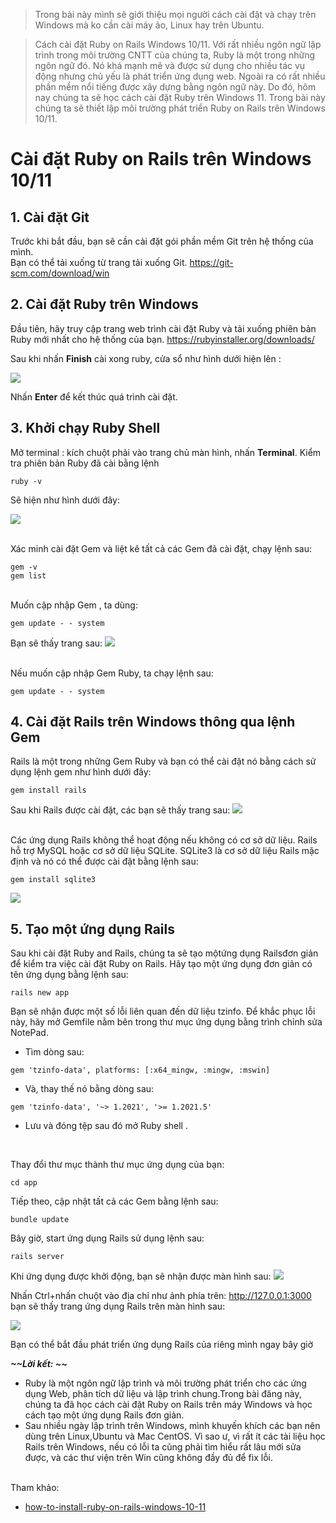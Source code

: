 > Trong bài này mình sẽ giới thiệu mọi người cách cài đặt và chạy trên Windows mà ko cần cài máy ảo, Linux hay trên Ubuntu.

> Cách cài đặt Ruby on Rails Windows 10/11. Với rất nhiều ngôn ngữ lập trình trong môi trường CNTT của chúng ta, Ruby là một trong những ngôn ngữ đó. Nó khá mạnh mẽ và được sử dụng cho nhiều tác vụ động nhưng chủ yếu là phát triển ứng dụng web. Ngoài ra có rất nhiều phần mềm nổi tiếng được xây dựng bằng ngôn ngữ này. Do đó, hôm nay chúng ta sẽ học cách cài đặt Ruby trên Windows 11. Trong bài này chúng ta sẽ thiết lập môi trường phát triển Ruby on Rails trên Windows 10/11.

# Cài đặt Ruby on Rails trên Windows 10/11


## 1. Cài đặt Git
Trước khi bắt đầu, bạn sẽ cần cài đặt gói phần mềm Git trên hệ thống của mình.  <br>
Bạn có thể tải xuống từ trang tải xuống Git.
https://git-scm.com/download/win

## 2. Cài đặt Ruby trên Windows

Đầu tiên, hãy truy cập trang web trình cài đặt Ruby và tải xuống phiên bản Ruby mới nhất cho hệ thống của bạn.
https://rubyinstaller.org/downloads/

Sau khi nhấn **Finish** cài xong ruby, cửa sổ như hình dưới hiện lên :  

![](https://images.viblo.asia/d64d0e43-19d0-46af-9e26-d7bde363fa53.png)

Nhấn **Enter** để kết thúc quá trình cài đặt.

## 3. Khởi chạy Ruby Shell
Mở terminal : kích chuột phải vào trang chủ màn hình, nhấn **Terminal**. 
Kiểm tra phiên bản Ruby đã cài bằng lệnh
```
ruby -v
```
Sẽ hiện như hình dưới đây: 

![](https://images.viblo.asia/64009444-4e85-40fa-8791-0172f1a4644d.PNG)

<br>
 Xác minh cài đặt Gem và liệt kê tất cả các Gem đã cài đặt, chạy lệnh sau:
 
```
gem -v
gem list
```
<br>
Muốn cập nhập Gem , ta dùng: 

```
gem update - - system
```

Bạn sẽ thấy trang sau: 
![](https://images.viblo.asia/2fae5952-3395-43b8-a935-1ca884740367.PNG)

<br>
Nếu muốn cập nhập Gem Ruby, ta chạy lệnh sau: 

```
gem update - - system
```

## 4. Cài đặt Rails trên Windows thông qua lệnh Gem

Rails là một trong những Gem Ruby và bạn có thể cài đặt nó bằng cách sử dụng lệnh gem như hình dưới đây:

```
gem install rails
```

Sau khi Rails được cài đặt, các bạn sẽ thấy trang sau:
![](https://images.viblo.asia/98ca8f47-4757-4e5c-97a8-4db87f42d259.PNG)

<br>
Các ứng dụng Rails không thể hoạt động nếu không có cơ sở dữ liệu. Rails hỗ trợ MySQL hoặc cơ sở dữ liệu SQLite. SQLite3 là cơ sở dữ liệu Rails mặc định và nó có thể được cài đặt bằng lệnh sau:

```
gem install sqlite3
```

![](https://images.viblo.asia/5ac21960-c019-41da-98a3-7c5b944ca46c.PNG)


## 5. Tạo một ứng dụng Rails
Sau khi cài đặt Ruby and Rails, chúng ta sẽ tạo mộtứng dụng Railsđơn giản để kiểm tra việc cài đặt Ruby on Rails. Hãy tạo một ứng dụng đơn giản có tên ứng dụng bằng lệnh sau:

```
rails new app
```

Bạn sẽ nhận được một số lỗi liên quan đến dữ liệu tzinfo. Để khắc phục lỗi này, hãy mở Gemfile nằm bên trong thư mục ứng dụng bằng trình chỉnh sửa NotePad.

- Tìm dòng sau:
```
gem 'tzinfo-data', platforms: [:x64_mingw, :mingw, :mswin]
```

- Và, thay thế nó bằng dòng sau:
```
gem 'tzinfo-data', '~> 1.2021', '>= 1.2021.5'
```

- Lưu và đóng tệp sau đó mở Ruby shell .

 <br>

 Thay đổi thư mục thành thư mục ứng dụng của bạn:
```
cd app
```

Tiếp theo, cập nhật tất cả các Gem bằng lệnh sau:
```
bundle update
```

Bây giờ, start ứng dụng Rails sử dụng lệnh sau:
```
rails server
```

Khi ứng dụng được khởi động, bạn sẽ nhận được màn hình sau:
![](https://images.viblo.asia/6ccc22a8-a017-4d58-a4fe-940ff82cb6a3.PNG)

Nhấn Ctrl+nhấn chuột vào địa chỉ như ảnh phía trên:   http://127.0.0.1:3000
bạn sẽ thấy trang ứng dụng Rails trên màn hình sau:

![](https://images.viblo.asia/ec0cb345-7112-403f-8a29-5c86f4d9df59.PNG)

Bạn có thể bắt đầu phát triển ứng dụng Rails của riêng mình ngay bây giờ

***~~Lời kết: ~~*** <br>
- Ruby là một ngôn ngữ lập trình và môi trường phát triển cho các ứng dụng Web, phân tích dữ liệu và lập trình chung.Trong bài đăng này, chúng ta đã học cách cài đặt Ruby on Rails trên máy Windows và học cách tạo một ứng dụng Rails đơn giản. 
- Sau nhiều ngày lập trình trên Windows, mình khuyến khích các bạn nên dùng trên Linux,Ubuntu và Mac CentOS. Vì sao ư, vì rất ít các tài liệu học Rails trên Windows, nếu có lỗi ta cũng phải tìm hiểu rất lâu mới sửa được, và các thư viện trên Win cũng không đầy đủ để fix lỗi.


<br>
Tham khảo:

*  [how-to-install-ruby-on-rails-windows-10-11](https://cloudinfrastructureservices.co.uk/how-to-install-ruby-on-rails-windows-10-11/)

<br>